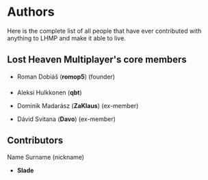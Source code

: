 # Authors
Here is the complete list of all people that have ever contributed with anything to LHMP and make it able to live.

## Lost Heaven Multiplayer's core members

- Roman Dobiáš (**romop5**) (founder)

- Aleksi Hulkkonen (**qbt**)

- Dominik Madarász (**ZaKlaus**) (ex-member)

- Dávid Svitana (**Davo**) (ex-member)


## Contributors
Name Surname (nickname)

- **Slade**